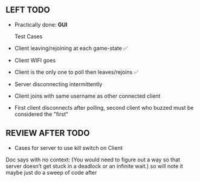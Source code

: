 ## LEFT TODO

- Practically done: **GUI**

  Test Cases

- Client leaving/rejoining at each game-state ✅
- Client WIFI goes
- Client is the only one to poll then leaves/rejoins ✅
- Server disconnecting intermittently
- Client joins with same username as other connected client
- First client disconnects after polling, second client who buzzed must be considered the "first"

## REVIEW AFTER TODO

- Cases for server to use kill switch on Client

Doc says with no context:
(You would need to figure out a way so that server doesn’t get stuck in a deadlock or an infinite wait.)
so will note it maybe just do a sweep of code after

